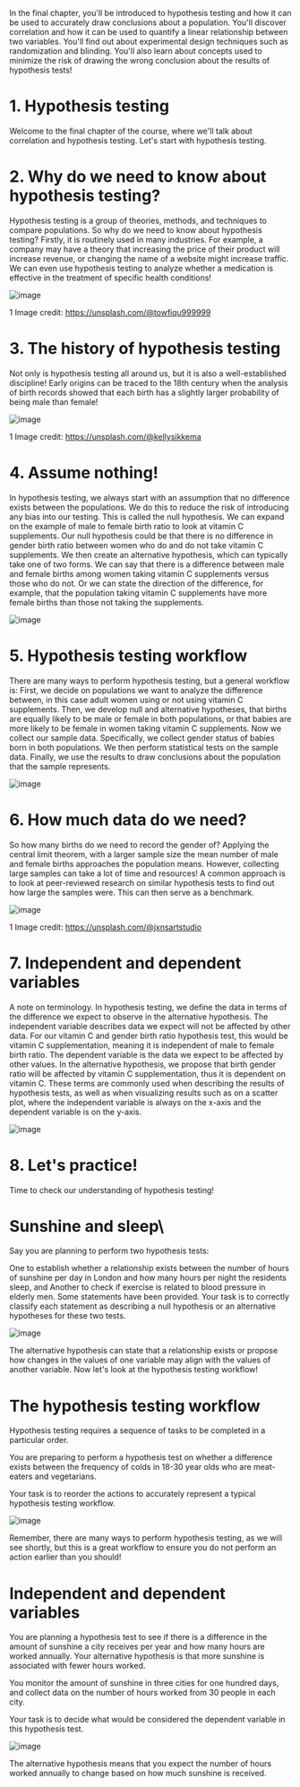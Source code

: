 In the final chapter, you'll be introduced to hypothesis testing and how it can be used to accurately draw conclusions about a population. You'll discover correlation and how it can be used to quantify a linear relationship between two variables. You'll find out about experimental design techniques such as randomization and blinding. You'll also learn about concepts used to minimize the risk of drawing the wrong conclusion about the results of hypothesis tests!

# 1. Hypothesis testing

Welcome to the final chapter of the course, where we'll talk about correlation and hypothesis testing. Let's start with hypothesis testing.

# 2. Why do we need to know about hypothesis testing?

Hypothesis testing is a group of theories, methods, and techniques to compare populations. So why do we need to know about hypothesis testing? Firstly, it is routinely used in many industries. For example, a company may have a theory that increasing the price of their product will increase revenue, or changing the name of a website might increase traffic. We can even use hypothesis testing to analyze whether a medication is effective in the treatment of specific health conditions!

![image](https://github.com/artempohribnyi/datacamp/assets/113499718/49c73b68-1cee-4f7a-9595-3f57bce6aeee)

1 Image credit: https://unsplash.com/@towfiqu999999

# 3. The history of hypothesis testing

Not only is hypothesis testing all around us, but it is also a well-established discipline! Early origins can be traced to the 18th century when the analysis of birth records showed that each birth has a slightly larger probability of being male than female!

![image](https://github.com/artempohribnyi/datacamp/assets/113499718/c604c8de-28df-49a1-b7e2-2416e96d59b3)

1 Image credit: https://unsplash.com/@kellysikkema

# 4. Assume nothing!

In hypothesis testing, we always start with an assumption that no difference exists between the populations. We do this to reduce the risk of introducing any bias into our testing. This is called the null hypothesis. We can expand on the example of male to female birth ratio to look at vitamin C supplements. Our null hypothesis could be that there is no difference in gender birth ratio between women who do and do not take vitamin C supplements. We then create an alternative hypothesis, which can typically take one of two forms. We can say that there is a difference between male and female births among women taking vitamin C supplements versus those who do not. Or we can state the direction of the difference, for example, that the population taking vitamin C supplements have more female births than those not taking the supplements.

![image](https://github.com/artempohribnyi/datacamp/assets/113499718/3623c485-0ab5-4892-86b5-6d9fd162f996)

# 5. Hypothesis testing workflow

There are many ways to perform hypothesis testing, but a general workflow is: First, we decide on populations we want to analyze the difference between, in this case adult women using or not using vitamin C supplements. Then, we develop null and alternative hypotheses, that births are equally likely to be male or female in both populations, or that babies are more likely to be female in women taking vitamin C supplements. Now we collect our sample data. Specifically, we collect gender status of babies born in both populations. We then perform statistical tests on the sample data. Finally, we use the results to draw conclusions about the population that the sample represents.

![image](https://github.com/artempohribnyi/datacamp/assets/113499718/56d44c63-c9f2-4f7a-baa1-756529581686)

# 6. How much data do we need?

So how many births do we need to record the gender of? Applying the central limit theorem, with a larger sample size the mean number of male and female births approaches the population means. However, collecting large samples can take a lot of time and resources! A common approach is to look at peer-reviewed research on similar hypothesis tests to find out how large the samples were. This can then serve as a benchmark.

![image](https://github.com/artempohribnyi/datacamp/assets/113499718/321d0e6f-2494-42d4-ae64-5f9d4fc86134)

1 Image credit: https://unsplash.com/@jxnsartstudio

# 7. Independent and dependent variables

A note on terminology. In hypothesis testing, we define the data in terms of the difference we expect to observe in the alternative hypothesis. The independent variable describes data we expect will not be affected by other data. For our vitamin C and gender birth ratio hypothesis test, this would be vitamin C supplementation, meaning it is independent of male to female birth ratio. The dependent variable is the data we expect to be affected by other values. In the alternative hypothesis, we propose that birth gender ratio will be affected by vitamin C supplementation, thus it is dependent on vitamin C. These terms are commonly used when describing the results of hypothesis tests, as well as when visualizing results such as on a scatter plot, where the independent variable is always on the x-axis and the dependent variable is on the y-axis.

![image](https://github.com/artempohribnyi/datacamp/assets/113499718/b7400582-ab48-459a-b3df-037d5a72fd9b)

# 8. Let's practice!

Time to check our understanding of hypothesis testing!

# Sunshine and sleep\

Say you are planning to perform two hypothesis tests:

One to establish whether a relationship exists between the number of hours of sunshine per day in London and how many hours per night the residents sleep, and
Another to check if exercise is related to blood pressure in elderly men.
Some statements have been provided. Your task is to correctly classify each statement as describing a null hypothesis or an alternative hypotheses for these two tests.

![image](https://github.com/artempohribnyi/datacamp/assets/113499718/90853fee-1d70-41e1-86c5-47e1d35395c4)

The alternative hypothesis can state that a relationship exists or propose how changes in the values of one variable may align with the values of another variable. Now let's look at the hypothesis testing workflow!

# The hypothesis testing workflow

Hypothesis testing requires a sequence of tasks to be completed in a particular order.

You are preparing to perform a hypothesis test on whether a difference exists between the frequency of colds in 18-30 year olds who are meat-eaters and vegetarians.

Your task is to reorder the actions to accurately represent a typical hypothesis testing workflow.

![image](https://github.com/artempohribnyi/datacamp/assets/113499718/f644b471-e3d0-498c-9e94-30b5bc2b16b0)

Remember, there are many ways to perform hypothesis testing, as we will see shortly, but this is a great workflow to ensure you do not perform an action earlier than you should!

# Independent and dependent variables

You are planning a hypothesis test to see if there is a difference in the amount of sunshine a city receives per year and how many hours are worked annually. Your alternative hypothesis is that more sunshine is associated with fewer hours worked.

You monitor the amount of sunshine in three cities for one hundred days, and collect data on the number of hours worked from 30 people in each city.

Your task is to decide what would be considered the dependent variable in this hypothesis test.

![image](https://github.com/artempohribnyi/datacamp/assets/113499718/4173cba9-ad56-4a1e-97ba-550b812f7c73)

The alternative hypothesis means that you expect the number of hours worked annually to change based on how much sunshine is received.
